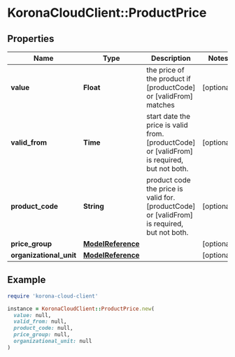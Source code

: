 # KoronaCloudClient::ProductPrice

## Properties

| Name | Type | Description | Notes |
| ---- | ---- | ----------- | ----- |
| **value** | **Float** | the price of the product if [productCode] or [validFrom] matches | [optional] |
| **valid_from** | **Time** | start date the price is valid from. [productCode] or [validFrom] is required, but not both. | [optional] |
| **product_code** | **String** | product code the price is valid for. [productCode] or [validFrom] is required, but not both. | [optional] |
| **price_group** | [**ModelReference**](ModelReference.md) |  | [optional] |
| **organizational_unit** | [**ModelReference**](ModelReference.md) |  | [optional] |

## Example

```ruby
require 'korona-cloud-client'

instance = KoronaCloudClient::ProductPrice.new(
  value: null,
  valid_from: null,
  product_code: null,
  price_group: null,
  organizational_unit: null
)
```

